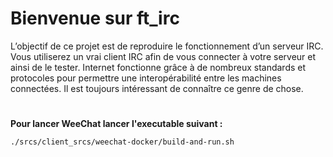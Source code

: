 # Bienvenue sur ft_irc 
L’objectif de ce projet est de reproduire le fonctionnement d’un serveur IRC.
Vous utiliserez un vrai client IRC afin de vous connecter à votre serveur et ainsi de le
tester.
Internet fonctionne grâce à de nombreux standards et protocoles pour permettre une
interopérabilité entre les machines connectées. Il est toujours intéressant de connaître ce
genre de chose.

<h1>
</h1>

**Pour lancer WeeChat lancer l'executable suivant :**

```./srcs/client_srcs/weechat-docker/build-and-run.sh ```
